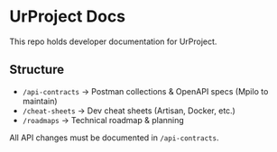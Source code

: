 # UrProject Docs

This repo holds developer documentation for UrProject.

## Structure
- `/api-contracts` → Postman collections & OpenAPI specs (Mpilo to maintain)
- `/cheat-sheets` → Dev cheat sheets (Artisan, Docker, etc.)
- `/roadmaps` → Technical roadmap & planning

All API changes must be documented in `/api-contracts`.
